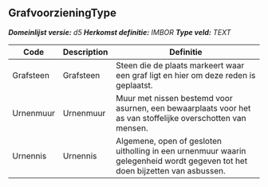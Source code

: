 ﻿## GrafvoorzieningType

*__Domeinlijst versie:__ d5*
*__Herkomst definitie:__ IMBOR*
*__Type veld:__ TEXT*

|__Code__ |__Description__ |__Definitie__	|
|	---	|	---	|   ---	| 
| Grafsteen | Grafsteen | Steen die de plaats markeert waar een graf ligt en hier om deze reden is geplaatst. |
| Urnenmuur | Urnenmuur | Muur met nissen bestemd voor asurnen, een bewaarplaats voor het as van stoffelijke overschotten van mensen. |
| Urnennis | Urnennis | Algemene, open of gesloten uitholling in een urnenmuur waarin gelegenheid wordt gegeven tot het doen bijzetten van asbussen. |
